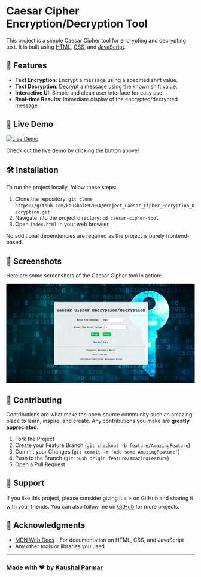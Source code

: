 # Caesar Cipher Encryption/Decryption Tool

This project is a simple Caesar Cipher tool for encrypting and decrypting text. It is built using [HTML](https://developer.mozilla.org/en-US/docs/Web/HTML), [CSS](https://developer.mozilla.org/en-US/docs/Web/CSS), and [JavaScript](https://developer.mozilla.org/en-US/docs/Web/JavaScript).

## 🚀 Features

- **Text Encryption**: Encrypt a message using a specified shift value.
- **Text Decryption**: Decrypt a message using the known shift value.
- **Interactive UI**: Simple and clean user interface for easy use.
- **Real-time Results**: Immediate display of the encrypted/decrypted message.

## 🎯 Live Demo

<p align="left">
  <a href="https://project-caesar-cipher-encryption-decryption.vercel.app/" target="_blank">
    <img src="https://img.shields.io/badge/Launch-Demo-blue?style=for-the-badge&logo=google-chrome" alt="Live Demo">
  </a>
</p>

Check out the live demo by clicking the button above!


## 🛠️ Installation

To run the project locally, follow these steps:

1. Clone the repository: `git clone https://github.com/kaushal892004/Project_Caesar_Cipher_Encryption_Decryption.git`
2. Navigate into the project directory: `cd caesar-cipher-tool`
3. Open `index.html` in your web browser.

No additional dependencies are required as the project is purely frontend-based.

## 🎨 Screenshots

Here are some screenshots of the Caesar Cipher tool in action:

![Main Interface](Images/Screenshot%201.png)

## 🤝 Contributing

Contributions are what make the open-source community such an amazing place to learn, inspire, and create. Any contributions you make are **greatly appreciated**.

1. Fork the Project
2. Create your Feature Branch (`git checkout -b feature/AmazingFeature`)
3. Commit your Changes (`git commit -m 'Add some AmazingFeature'`)
4. Push to the Branch (`git push origin feature/AmazingFeature`)
5. Open a Pull Request

## 🙌 Support

If you like this project, please consider giving it a ⭐ on GitHub and sharing it with your friends. You can also follow me on [GitHub](https://github.com/kaushal892004) for more projects.


## 📢 Acknowledgments

- [MDN Web Docs](https://developer.mozilla.org/en-US/) - For documentation on HTML, CSS, and JavaScript
- Any other tools or libraries you used

---

### Made with ❤️ by [Kaushal Parmar](https://github.com/kaushal892004)
